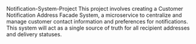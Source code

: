 Notification-System-Project
This project involves creating a Customer Notification Address Facade System, a microservice to centralize and manage customer contact information and preferences for notifications. This system will act as a single source of truth for all recipient addresses and delivery statuses.
